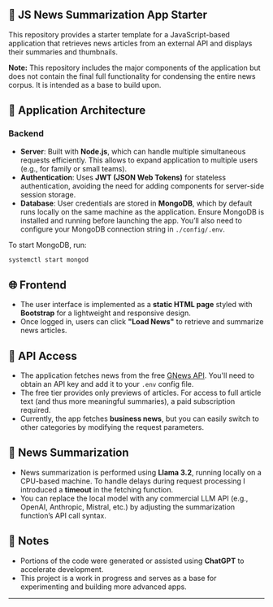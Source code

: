 
## 📰 JS News Summarization App Starter

This repository provides a starter template for a JavaScript-based application that retrieves news articles from an external API and displays their summaries and thumbnails.

**Note:** This repository includes the major components of the application but does not contain the final full functionality for condensing the entire news corpus. It is intended as a base to build upon.




## 🔧 Application Architecture

### Backend

* **Server**: Built with **Node.js**, which can handle multiple simultaneous requests efficiently. This allows to expand application to multiple users  (e.g., for family or small teams).
* **Authentication**: Uses **JWT (JSON Web Tokens)** for stateless authentication, avoiding the need for adding components for server-side session storage.
* **Database**: User credentials are stored in **MongoDB**, which by default runs locally on the same machine as the application. Ensure MongoDB is installed and running before launching the app. You’ll also need to configure your MongoDB connection string in `./config/.env`.

To start MongoDB, run:

```bash
systemctl start mongod
```




## 🌐 Frontend

* The user interface is implemented as a **static HTML page** styled with **Bootstrap** for a lightweight and responsive design.
* Once logged in, users can click **"Load News"** to retrieve and summarize news articles.




## 🔑 API Access

* The application fetches news from the free [GNews API](https://gnews.io). You'll need to obtain an API key and add it to your `.env` config file.
* The free tier provides only previews of articles. For access to full article text (and thus more meaningful summaries), a paid subscription required.
* Currently, the app fetches **business news**, but you can easily switch to other categories by modifying the request parameters.




## 🧠 News Summarization

* News summarization is performed using **Llama 3.2**, running locally on a CPU-based machine. To handle delays during request processing I introduced a **timeout** in the fetching function.
* You can replace the local model with any commercial LLM API (e.g., OpenAI, Anthropic, Mistral, etc.) by adjusting the summarization function’s API call syntax.




## 💬 Notes

* Portions of the code were generated or assisted using **ChatGPT** to accelerate development.
* This project is a work in progress and serves as a base for experimenting and building more advanced apps.

---

